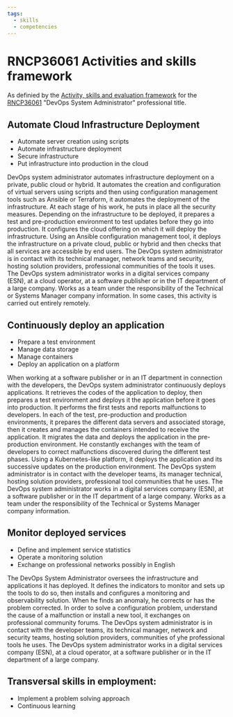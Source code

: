 ```yaml
---
tags:
  - skills
  - competencies
---
```


# RNCP36061 Activities and skills framework


As definied by the [Activity, skills and evaluation framework](https://certifpro.francecompetences.fr/api/enregistrementDroit/refActivity/21901/311106) for the [RNCP36061](https://www.francecompetences.fr/recherche/rncp/36061/) "DevOps System Administrator" professional title.


## Automate Cloud Infrastructure Deployment

* Automate server creation using scripts
* Automate infrastructure deployment
* Secure infrastructure
* Put infrastructure into production in the cloud

DevOps system administrator automates infrastructure deployment on a private, public cloud or hybrid.
It automates the creation and configuration of virtual servers using scripts and then using configuration management tools such as Ansible or Terraform, it automates the deployment of the infrastructure.
At each stage of his work, he puts in place all the security measures.
Depending on the infrastructure to be deployed, it prepares a test and pre-production environment to test updates before they go into production.
It configures the cloud offering on which it will deploy the infrastructure.
Using an Ansible configuration management tool, it deploys the infrastructure on a private cloud, public or hybrid and then checks that all services are accessible by end users.
The DevOps system administrator is in contact with its technical manager, network teams and security, hosting solution providers, professional communities of the tools it uses.
The DevOps system administrator works in a digital services company (ESN), at a cloud operator, at a software publisher or in the IT department of a large company.
Works as a team under the responsibility of the Technical or Systems Manager company information.
In some cases, this activity is carried out entirely remotely.


## Continuously deploy an application

* Prepare a test environment
* Manage data storage
* Manage containers
* Deploy an application on a platform

When working at a software publisher or in an IT department in connection with the developers, the DevOps system administrator continuously deploys applications.
It retrieves the codes of the application to deploy, then prepares a test environment and deploys it the application before it goes into production.
It performs the first tests and reports malfunctions to developers.
In each of the test, pre-production and production environments, it prepares the different data servers and associated storage, then it creates and manages the containers intended to receive the application.
It migrates the data and deploys the application in the pre-production environment.
He constantly exchanges with the team of developers to correct malfunctions discovered during the different test phases.
Using a Kubernetes-like platform, it deploys the application and its successive updates on the production environment.
The DevOps system administrator is in contact with the developer teams, its manager technical, hosting solution providers, professional tool communities that he uses.
The DevOps system administrator works in a digital services company (ESN), at a software publisher or in the IT department of a large company.
Works as a team under the responsibility of the Technical or Systems Manager company information.


## Monitor deployed services

* Define and implement service statistics
* Operate a monitoring solution
* Exchange on professional networks possibly in English

The DevOps System Administrator oversees the infrastructure and applications it has deployed.
It defines the indicators to monitor and sets up the tools to do so, then installs and configures a monitoring and observability solution.
When he finds an anomaly, he corrects or has the problem corrected.
In order to solve a configuration problem, understand the cause of a malfunction or install a new tool, it exchanges on professional community forums.
The DevOps system administrator is in contact with the developer teams, its technical manager, network and security teams, hosting solution providers, communities of yhe professional tools he uses.
The DevOps system administrator works in a digital services company (ESN), at a cloud operator, at a software publisher or in the IT department of a large company.


## Transversal skills in employment:

* Implement a problem solving approach
* Continuous learning
